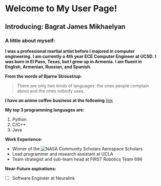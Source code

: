 # Welcome to My User Page!
## Introducing: Bagrat James Mikhaelyan
### A little about myself:
**I was a professional martial artist before I majored in computer engineering.**
**I am currently a 4th year ECE Computer Engineer at UCSD.**
**I was born in El Paso, Texas, but I grew up in Armenia.**
**I am fluent in English, Armenian, Russian, and Spanish.**

**From the words of Bjarne Stroustrup:** 
> There are only two kinds of languages: the ones people complain about and the ones nobody uses.

**I have an anime coffee business at the following** [link](https://otakubru.com)

**My top 3 programming languages are:**
1. Python
2. C/C++
3. Java

**Work Experience:**
- Winner of the ![NASA Community Scholars Aerospace Scholars](/AirBorneJaws/CSE_110_Lab1/Dub.jpg)
- Lead programmer and research assistant at UCLA
- Team strategist and sub-team head at FIRST Robotics Team 696

**Near-Future aspirations:**
- [ ] Software Engineer at Neuralink 







